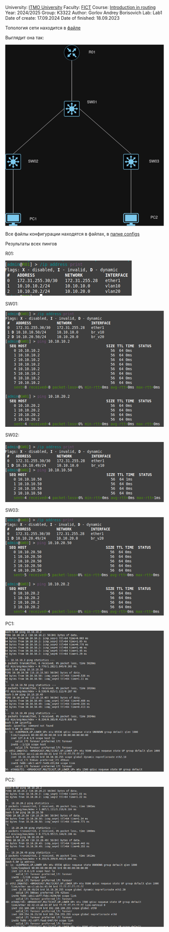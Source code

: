 University: [ITMO University](https://itmo.ru/ru/)
Faculty: [FICT](https://fict.itmo.ru)
Course: [Introduction in routing](https://github.com/itmo-ict-faculty/introduction-in-routing)
Year: 2024/2025
Group: K3322
Author: Gorlov Andrey Borisovich
Lab: Lab1
Date of create: 17.09.2024
Date of finished: 18.09.2023


Топология сети находится в [файле](lab1.clab.yml)

Выглядит она так:


![топология](images/Graph.drawio.png)

Все файлы конфигурации находятся в файлах, в [папке configs](/configs/)
 
Результаты всех пингов


R01:


![R01](images/R01_ip.png)


SW01:


![SW01](images/SW01.png)



SW02:


![SW02](images/SW02.png)


SW03:


![SW03](images/SW03.png)


PC1:


![PC1](images/PC1.png)


PC2:


![PC2](images/PC2.png)



